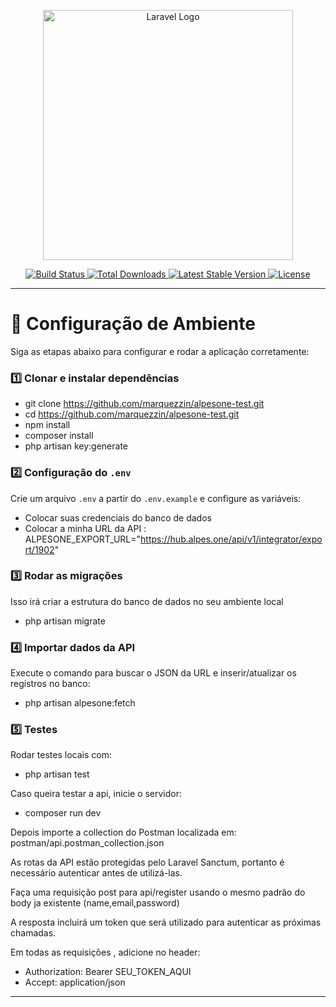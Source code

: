 <p align="center">
  <a href="https://laravel.com" target="_blank">
    <img src="https://raw.githubusercontent.com/laravel/art/master/logo-lockup/5%20SVG/2%20CMYK/1%20Full%20Color/laravel-logolockup-cmyk-red.svg" width="400" alt="Laravel Logo">
  </a>
</p>

<p align="center">
  <a href="https://github.com/laravel/framework/actions">
    <img src="https://github.com/laravel/framework/workflows/tests/badge.svg" alt="Build Status">
  </a>
  <a href="https://packagist.org/packages/laravel/framework">
    <img src="https://img.shields.io/packagist/dt/laravel/framework" alt="Total Downloads">
  </a>
  <a href="https://packagist.org/packages/laravel/framework">
    <img src="https://img.shields.io/packagist/v/laravel/framework" alt="Latest Stable Version">
  </a>
  <a href="https://packagist.org/packages/laravel/framework">
    <img src="https://img.shields.io/packagist/l/laravel/framework" alt="License">
  </a>
</p>

---

# 🚀 Configuração de Ambiente

Siga as etapas abaixo para configurar e rodar a aplicação corretamente:

### 1️⃣ Clonar e instalar dependências
- git clone https://github.com/marquezzin/alpesone-test.git
- cd https://github.com/marquezzin/alpesone-test.git
- npm install
- composer install
- php artisan key:generate

### 2️⃣ Configuração do `.env`
Crie um arquivo `.env` a partir do `.env.example` e configure as variáveis:

- Colocar suas credenciais do banco de dados  
- Colocar a minha URL da API :  
ALPESONE_EXPORT_URL="https://hub.alpes.one/api/v1/integrator/export/1902"

### 3️⃣ Rodar as migrações
Isso irá criar a estrutura do banco de dados no seu ambiente local
- php artisan migrate


### 4️⃣ Importar dados da API
Execute o comando para buscar o JSON da URL e inserir/atualizar os registros no banco:
- php artisan alpesone:fetch

### 5️⃣ Testes
Rodar testes locais com:
- php artisan test

Caso queira testar a api, inicie o servidor:
- composer run dev

Depois importe a collection do Postman localizada em:
postman/api.postman_collection.json

As rotas da API estão protegidas pelo Laravel Sanctum, portanto é necessário autenticar antes de utilizá-las.

Faça uma requisição post para api/register usando o mesmo padrão do body ja existente (name,email,password)

A resposta incluirá um token que será utilizado para autenticar as próximas chamadas.

Em todas as requisições , adicione no header:

- Authorization: Bearer SEU_TOKEN_AQUI
- Accept: application/json

---

